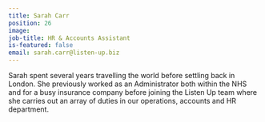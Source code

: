 ```yaml
---
title: Sarah Carr
position: 26
image: 
job-title: HR & Accounts Assistant
is-featured: false
email: sarah.carr@listen-up.biz
---
```


Sarah spent several years travelling the world before settling back in London. She previously worked as an Administrator both within the NHS and for a busy insurance company before joining the Listen Up team where she carries out an array of duties in our operations, accounts and HR department.
